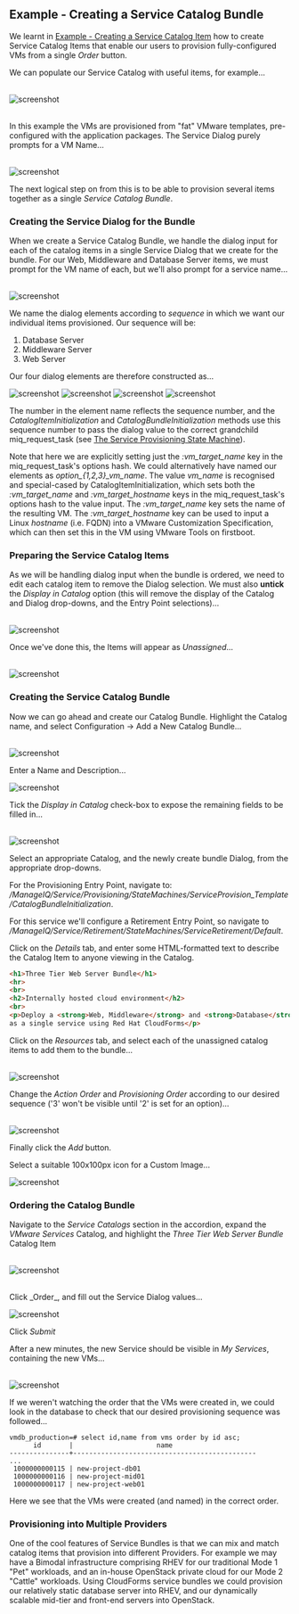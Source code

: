 ## Example - Creating a Service Catalog Bundle

We learnt in [Example - Creating a Service Catalog Item](creating_a_service_item.md) how to create Service Catalog Items that enable our users to provision fully-configured VMs from a single _Order_ button.

We can populate our Service Catalog with useful items, for example...
<br> <br>

![screenshot](images/screenshot36.png)

<br>
In this example the VMs are provisioned from "fat" VMware templates, pre-configured with the application packages. The Service Dialog purely prompts for a VM Name...
<br> <br>

![screenshot](images/screenshot38.png)


The next logical step on from this is to be able to provision several items together as a single _Service Catalog Bundle_.

### Creating the Service Dialog for the Bundle

When we create a Service Catalog Bundle, we handle the dialog input for each of the catalog items in a single Service Dialog that we create for the bundle. For our Web, Middleware and Database Server items, we must prompt for the VM name of each, but we'll also prompt for a service name...
<br> <br>

![screenshot](images/screenshot37.png)

We name the dialog elements according to _sequence_ in which we want our individual items provisioned. Our sequence will be:

1. Database Server
2. Middleware Server
3. Web Server

Our four dialog elements are therefore constructed as...

![screenshot](images/screenshot39.png)
![screenshot](images/screenshot40.png)
![screenshot](images/screenshot41.png)
![screenshot](images/screenshot42.png)

The number in the element name reflects the sequence number, and the _CatalogItemInitialization_ and _CatalogBundleInitialization_ methods use this sequence number to pass the dialog value to the correct grandchild miq\_request\_task (see [The Service Provisioning State Machine](state_machine.md)).

Note that here we are explicitly setting just the _:vm\_target\_name_ key in the miq\_request\_task's options hash. We could alternatively have named our elements as _option\_{1,2,3}\_vm\_name_. The value _vm\_name_ is recognised and special-cased by CatalogItemInitialization, which sets both the _:vm\_target\_name_ and _:vm\_target\_hostname_ keys in the miq\_request\_task's options hash to the value input. The _:vm\_target\_name_ key sets the name of the resulting VM. The _:vm\_target\_hostname_ key can be used to input a Linux _hostname_ (i.e. FQDN) into a VMware Customization Specification, which can then set this in the VM using VMware Tools on firstboot.

### Preparing the Service Catalog Items

As we will be handling dialog input when the bundle is ordered, we need to edit each catalog item to remove the Dialog selection. We must also **untick** the _Display in Catalog_ option (this will remove the display of the Catalog and Dialog drop-downs, and the Entry Point selections)...
<br> <br>

![screenshot](images/screenshot43.png)

Once we've done this, the Items will appear as _Unassigned_...
<br> <br>

![screenshot](images/screenshot44.png)

### Creating the Service Catalog Bundle
Now we can go ahead and create our Catalog Bundle. Highlight the Catalog name, and select Configuration -> Add a New Catalog Bundle...
<br> <br>

![screenshot](images/screenshot45.png)

Enter a Name and Description...

![screenshot](images/screenshot46.png)

Tick the _Display in Catalog_ check-box to expose the remaining fields to be filled in... <br><br>

![screenshot](images/screenshot47.png)

Select an appropriate Catalog, and the newly create bundle Dialog, from the appropriate drop-downs. 

For the Provisioning Entry Point, navigate to: _/ManageIQ/Service/Provisioning/StateMachines/ServiceProvision\_Template/CatalogBundleInitialization_. 

For this service we'll configure a Retirement Entry Point, so navigate to _/ManageIQ/Service/Retirement/StateMachines/ServiceRetirement/Default_.


Click on the _Details_ tab, and enter some HTML-formatted text to describe the Catalog Item to anyone viewing in the Catalog. 

```html
<h1>Three Tier Web Server Bundle</h1>  
<hr>  
<br>  
<h2>Internally hosted cloud environment</h2>  
<br>  
<p>Deploy a <strong>Web, Middleware</strong> and <strong>Database</strong> server together 
as a single service using Red Hat CloudForms</p>
```

Click on the _Resources_ tab, and select each of the unassigned catalog items to add them to the bundle...
<br><br>

![screenshot](images/screenshot48.png)

Change the _Action Order_ and _Provisioning Order_ according to our desired sequence ('3' won't be visible until '2' is set for an option)...
<br><br>

![screenshot](images/screenshot49.png?)

Finally click the _Add_ button.

Select a suitable 100x100px icon for a Custom Image...

![screenshot](images/screenshot50.png)

### Ordering the Catalog Bundle

Navigate to the _Service Catalogs_ section in the accordion, expand the _VMware Services_ Catalog, and highlight the _Three Tier Web Server Bundle_ Catalog Item
<br><br>

![screenshot](images/screenshot51.png)

<br>
Click _Order_, and fill out the Service Dialog values...

![screenshot](images/screenshot52.png)

Click _Submit_

After a new minutes, the new Service should be visible in _My Services_, containing the new VMs...
<br><br>

![screenshot](images/screenshot53.png)

If we weren't watching the order that the VMs were created in, we could look in the database to check that our desired provisioning sequence was followed...

```
vmdb_production=# select id,name from vms order by id asc;
      id       |                     name
---------------+----------------------------------------------
...
 1000000000115 | new-project-db01
 1000000000116 | new-project-mid01
 1000000000117 | new-project-web01
```

Here we see that the VMs were created (and named) in the correct order.

### Provisioning into Multiple Providers

One of the cool features of Service Bundles is that we can mix and match catalog items that provision into different Providers. For example we may have a Bimodal infrastructure comprising RHEV for our traditional Mode 1 "Pet" workloads, and an in-house OpenStack private cloud for our Mode 2 "Cattle" workloads. Using CloudForms service bundles we could provision our relatively static database server into RHEV, and our dynamically scalable mid-tier and front-end servers into OpenStack.


